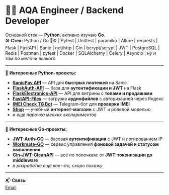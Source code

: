 # 🏴‍☠️ AQA Engineer / Backend Developer

Основной стек — **Python**, активно изучаю **Go**.  
🛠 **Стек:** Python / Go 🐍⚙️ | Pytest | Unittest | paramiko | Allure | requests | Flask | FastAPI | Sanic | net/http | Gin | bcrypt/scrypt | JWT | PostgreSQL | Redis | Postman | pytest | Docker | SQLAlchemy | Celery | Asyncio | _ну и там по мелочи всякого_  

---

🌟 **Интересные Python-проекты:**

- [**SanicPay API**](https://github.com/ekTeZy/SanicPay-API) — API для **быстрых платежей** на Sanic  
- [**FlaskAuth-API**](https://github.com/ekTeZy/FlaskAuth-API) — база для **аутентификации и JWT** на Flask  
- [**FlaskElectronics-API**](https://github.com/ekTeZy/FlaskElectronics-API) — API для витрины с **топами и продажами**  
- [**FastAPI-Files**](https://github.com/ekTeZy/FastAPI-Files) — загрузка **аудиофайлов** с авторизацией через Яндекс  
- [**IMEI Check TG Bot**](https://github.com/ekTeZy/IMEI-Check-TG-Bot) — Telegram-бот для **проверки IMEI**  
- [**Shop**](https://github.com/ekTeZy/Shop) — учебный **интернет-магазин** с JWT и ролевой моделью  
- _и ещё парочка мелких экспериментов_

---

🚀 **Интересные Go-проекты:**

- [**JWT-Auth-GO**](https://github.com/ekTeZy/JWT-Auth-GO) — базовая **аутентификация** с JWT и логированием IP  
- [**Workmate-GO**](https://github.com/ekTeZy/Workmate-GO) — сервис управления **фоновой задачей и статусом выполнения**
- [**Gin-JWT-CleanAPI**](https://github.com/ekTeZy/Gin-JWT-CleanAPI) — всё по полочкам: от **JWT-токенизации до middleware** 
- _в разработке ещё кое-что, скоро покажу_

---

📬 **Связь:**  
[Email](mailto:kamolikov.en@gmail.com)

